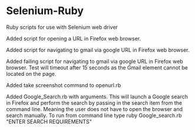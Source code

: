 # Selenium-Ruby
Ruby scripts for use with Selenium web driver

Added script for opening a URL in Firefox web browser.

Added script for navigating to gmail via google URL in Firefox web browser.

Added failing script for navigating to gmail via google URL in Firefox web browser. Test will timeout after 15 seconds as the Gmail element cannot be located on the page.

Added take screenshot commsnd to openurl.rb

Added Google_Search.rb with arguments. This will launch a Google search in Firefox and perform the search by passing in the search item from the command line. Meaning the user does not have to open the browser and search manually.  To run from command line type ruby Google_search.rb "ENTER SEARCH REQUIREMENTS"
